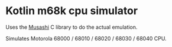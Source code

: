 # Kotlin m68k cpu simulator

Uses the [Musashi](https://github.com/kstenerud/Musashi) C library to do the actual emulation.

Simulates Motorola 68000 / 68010 / 68020 / 68030 / 68040 CPU.

